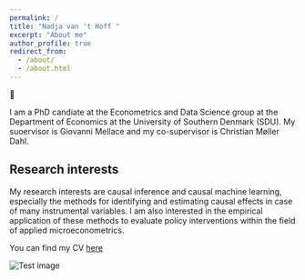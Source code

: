 ```yaml
---
permalink: /
title: "Nadja van 't Hoff "
excerpt: "About me"
author_profile: true
redirect_from: 
  - /about/
  - /about.html
---
```


👋 

I am a PhD candiate at the Econometrics and Data Science group at the Department of Economics at the University of Southern Denmark (SDU). My suoervisor is Giovanni Mellace and my co-supervisor is Christian Møller Dahl. 


Research interests
------
My research interests are causal inference and causal machine learning, especially the methods for identifying and estimating causal effects in case of many instrumental variables. I am also interested in the empirical application of these methods to evaluate policy interventions within the field of applied microeconometrics.



You can find my CV [here](files/CV_Nadja_vantHoff.pdf)


![Test image](images/mstile-150x150.png)

